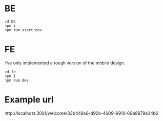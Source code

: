 # BE

```
cd BE
npm i
npm run start:dev
```

# FE

I've only implemented a rough version of the mobile design.

```
cd fe
npm i
npm run dev
```

# Example url

http://localhost:3001/welcome/33b449a6-d92b-4609-9910-69a8979a04b2
